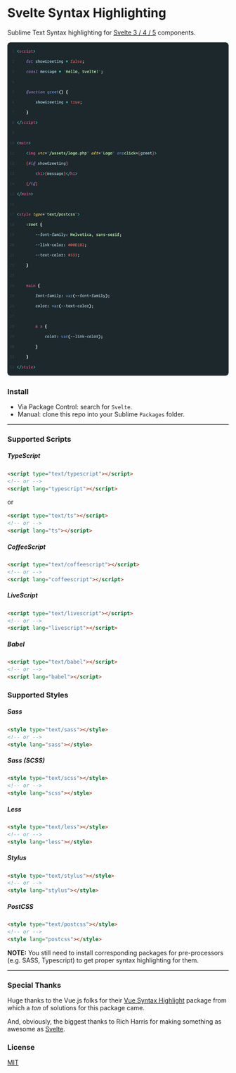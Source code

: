 # Svelte Syntax Highlighting

Sublime Text Syntax highlighting for [Svelte 3 / 4 / 5](https://svelte.dev/) components.

<img src="media/hello-world-3.png">

### Install

- Via Package Control: search for `Svelte`.
- Manual: clone this repo into your Sublime `Packages` folder.

---

### Supported Scripts

##### TypeScript
```html
<script type="text/typescript"></script>
<!-- or -->
<script lang="typescript"></script>
```
or
```html
<script type="text/ts"></script>
<!-- or -->
<script lang="ts"></script>
```

##### CoffeeScript
```html
<script type="text/coffeescript"></script>
<!-- or -->
<script lang="coffeescript"></script>
```

##### LiveScript
```html
<script type="text/livescript"></script>
<!-- or -->
<script lang="livescript"></script>
```

##### Babel
```html
<script type="text/babel"></script>
<!-- or -->
<script lang="babel"></script>
```

### Supported Styles

##### Sass
```html
<style type="text/sass"></style>
<!-- or -->
<style lang="sass"></style>
```

##### Sass (SCSS)
```html
<style type="text/scss"></style>
<!-- or -->
<style lang="scss"></style>
```

##### Less
```html
<style type="text/less"></style>
<!-- or -->
<style lang="less"></style>
```

##### Stylus
```html
<style type="text/stylus"></style>
<!-- or -->
<style lang="stylus"></style>
```

##### PostCSS
```html
<style type="text/postcss"></style>
<!-- or -->
<style lang="postcss"></style>
```

**NOTE:** You still need to install corresponding packages for pre-processors (e.g. SASS, Typescript) to get proper syntax highlighting for them.

---

### Special Thanks

Huge thanks to the Vue.js folks for their [Vue Syntax Highlight](https://github.com/vuejs/vue-syntax-highlight/) package from which a *ton* of solutions for this package came.

And, obviously, the biggest thanks to Rich Harris for making something as awesome as [Svelte](https://svelte.dev/).

### License

[MIT](http://opensource.org/licenses/MIT)
